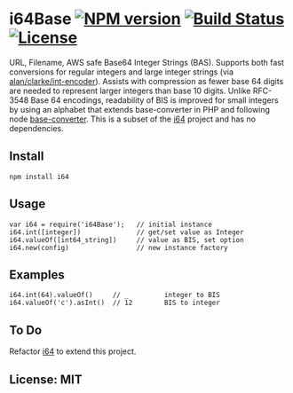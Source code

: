 # i64Base [![NPM version](https://badge.fury.io/js/i64Base.png?branch=master)](https://npmjs.org/package/i64Base) [![Build Status](https://travis-ci.org/angleman/i64Base.png?branch=master)](https://travis-ci.org/angleman/i64Base) [![License](http://badgr.co/use/MIT.png?bg=%234ed50e)](#licensemit)


URL, Filename, AWS safe Base64 Integer Strings (BAS). Supports both fast conversions for regular integers and large integer strings (via [alan/clarke/int-encoder](http://github.com/alanclarke/int-encoder)). Assists with compression as fewer base 64 digits are needed to represent larger integers than base 10 digits. Unlike RFC-3548 Base 64 encodings, readability of BIS is improved for small integers by using an alphabet that extends base-converter in PHP and following node [base-converter](https://github.com/naholyr/node-base-converter). This is a subset of the [i64](https://github.com/angleman/i64) project and has no dependencies.

## Install

```
npm install i64
```

## Usage

```
var i64 = require('i64Base');   // initial instance
i64.int([integer])              // get/set value as Integer
i64.valueOf([int64_string])     // value as BIS, set option
i64.new(config)                 // new instance factory
```

## Examples

```
i64.int(64).valueOf()     // _         integer to BIS
i64.valueOf('c').asInt()  // 12        BIS to integer 

```



## To Do

Refactor [i64](https://github.com/angleman/i64) to extend this project.

## License: MIT
